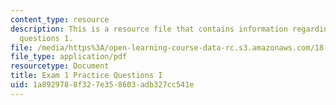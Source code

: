 ```yaml
---
content_type: resource
description: This is a resource file that contains information regarding exam 1 practice
  questions 1.
file: /media/https%3A/open-learning-course-data-rc.s3.amazonaws.com/18-05-introduction-to-probability-and-statistics-spring-2014/1a8929788f327e358603adb327cc541e_MIT18_05S14_Prac_Exam1a.pdf
file_type: application/pdf
resourcetype: Document
title: Exam 1 Practice Questions I
uid: 1a892978-8f32-7e35-8603-adb327cc541e
---
```

